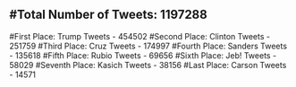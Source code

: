 #Total Number of Tweets: 1197288 
---
#First Place: Trump Tweets - 454502
#Second Place: Clinton Tweets - 251759
#Third Place: Cruz Tweets - 174997
#Fourth Place: Sanders Tweets - 135618
#Fifth Place: Rubio Tweets - 69656
#Sixth Place: Jeb! Tweets - 58029
#Seventh Place: Kasich Tweets - 38156
#Last Place: Carson Tweets - 14571
